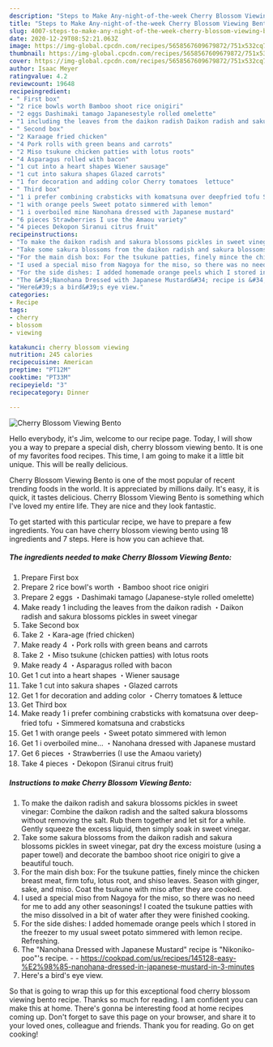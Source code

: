 ```yaml
---
description: "Steps to Make Any-night-of-the-week Cherry Blossom Viewing Bento"
title: "Steps to Make Any-night-of-the-week Cherry Blossom Viewing Bento"
slug: 4007-steps-to-make-any-night-of-the-week-cherry-blossom-viewing-bento
date: 2020-12-29T08:52:21.063Z
image: https://img-global.cpcdn.com/recipes/5658567609679872/751x532cq70/cherry-blossom-viewing-bento-recipe-main-photo.jpg
thumbnail: https://img-global.cpcdn.com/recipes/5658567609679872/751x532cq70/cherry-blossom-viewing-bento-recipe-main-photo.jpg
cover: https://img-global.cpcdn.com/recipes/5658567609679872/751x532cq70/cherry-blossom-viewing-bento-recipe-main-photo.jpg
author: Isaac Meyer
ratingvalue: 4.2
reviewcount: 19648
recipeingredient:
- " First box"
- "2 rice bowls worth Bamboo shoot rice onigiri"
- "2 eggs Dashimaki tamago Japanesestyle rolled omelette"
- "1 including the leaves from the daikon radish Daikon radish and sakura blossoms pickles in sweet vinegar"
- " Second box"
- "2 Karaage fried chicken"
- "4 Pork rolls with green beans and carrots"
- "2 Miso tsukune chicken patties with lotus roots"
- "4 Asparagus rolled with bacon"
- "1 cut into a heart shapes Wiener sausage"
- "1 cut into sakura shapes Glazed carrots"
- "1 for decoration and adding color Cherry tomatoes  lettuce"
- " Third box"
- "1 i prefer combining crabsticks with komatsuna over deepfried tofu Simmered komatsuna and crabsticks"
- "1 with orange peels Sweet potato simmered with lemon"
- "1 i overboiled mine Nanohana dressed with Japanese mustard"
- "6 pieces Strawberries I use the Amaou variety"
- "4 pieces Dekopon Siranui citrus fruit"
recipeinstructions:
- "To make the daikon radish and sakura blossoms pickles in sweet vinegar: Combine the daikon radish and the salted sakura blossoms without removing the salt. Rub them together and let sit for a while. Gently squeeze the excess liquid, then simply soak in sweet vinegar."
- "Take some sakura blossoms from the daikon radish and sakura blossoms pickles in sweet vinegar, pat dry the excess moisture (using a paper towel) and decorate the bamboo shoot rice onigiri to give a beautiful touch."
- "For the main dish box: For the tsukune patties, finely mince the chicken breast meat, firm tofu, lotus root, and shiso leaves. Season with ginger, sake, and miso. Coat the tsukune with miso after they are cooked."
- "I used a special miso from Nagoya for the miso, so there was no need for me to add any other seasonings! I coated the tsukune patties with the miso dissolved in a bit of water after they were finished cooking."
- "For the side dishes: I added homemade orange peels which I stored in the freezer to my usual sweet potato simmered with lemon recipe. Refreshing."
- "The &#34;Nanohana Dressed with Japanese Mustard&#34; recipe is &#34;Nikoniko-poo&#34;&#39;s recipe.  https://cookpad.com/us/recipes/145128-easy-%E2%98%85-nanohana-dressed-in-japanese-mustard-in-3-minutes"
- "Here&#39;s a bird&#39;s eye view."
categories:
- Recipe
tags:
- cherry
- blossom
- viewing

katakunci: cherry blossom viewing 
nutrition: 245 calories
recipecuisine: American
preptime: "PT12M"
cooktime: "PT33M"
recipeyield: "3"
recipecategory: Dinner

---
```



![Cherry Blossom Viewing Bento](https://img-global.cpcdn.com/recipes/5658567609679872/751x532cq70/cherry-blossom-viewing-bento-recipe-main-photo.jpg)

Hello everybody, it's Jim, welcome to our recipe page. Today, I will show you a way to prepare a special dish, cherry blossom viewing bento. It is one of my favorites food recipes. This time, I am going to make it a little bit unique. This will be really delicious.



Cherry Blossom Viewing Bento is one of the most popular of recent trending foods in the world. It is appreciated by millions daily. It's easy, it is quick, it tastes delicious. Cherry Blossom Viewing Bento is something which I've loved my entire life. They are nice and they look fantastic.


To get started with this particular recipe, we have to prepare a few ingredients. You can have cherry blossom viewing bento using 18 ingredients and 7 steps. Here is how you can achieve that.

<!--inarticleads1-->

##### The ingredients needed to make Cherry Blossom Viewing Bento:

1. Prepare  First box
1. Prepare 2 rice bowl&#39;s worth ・Bamboo shoot rice onigiri
1. Prepare 2 eggs ・Dashimaki tamago (Japanese-style rolled omelette)
1. Make ready 1 including the leaves from the daikon radish ・Daikon radish and sakura blossoms pickles in sweet vinegar
1. Take  Second box
1. Take 2 ・Kara-age (fried chicken)
1. Make ready 4 ・Pork rolls with green beans and carrots
1. Take 2 ・Miso tsukune (chicken patties) with lotus roots
1. Make ready 4 ・Asparagus rolled with bacon
1. Get 1 cut into a heart shapes ・Wiener sausage
1. Take 1 cut into sakura shapes ・Glazed carrots
1. Get 1 for decoration and adding color ・Cherry tomatoes &amp; lettuce
1. Get  Third box
1. Make ready 1 i prefer combining crabsticks with komatsuna over deep-fried tofu ・Simmered komatsuna and crabsticks
1. Get 1 with orange peels ・Sweet potato simmered with lemon
1. Get 1 i overboiled mine... ・Nanohana dressed with Japanese mustard
1. Get 6 pieces ・Strawberries (I use the Amaou variety)
1. Take 4 pieces ・Dekopon (Siranui citrus fruit)




<!--inarticleads2-->

##### Instructions to make Cherry Blossom Viewing Bento:

1. To make the daikon radish and sakura blossoms pickles in sweet vinegar: Combine the daikon radish and the salted sakura blossoms without removing the salt. Rub them together and let sit for a while. Gently squeeze the excess liquid, then simply soak in sweet vinegar.
1. Take some sakura blossoms from the daikon radish and sakura blossoms pickles in sweet vinegar, pat dry the excess moisture (using a paper towel) and decorate the bamboo shoot rice onigiri to give a beautiful touch.
1. For the main dish box: For the tsukune patties, finely mince the chicken breast meat, firm tofu, lotus root, and shiso leaves. Season with ginger, sake, and miso. Coat the tsukune with miso after they are cooked.
1. I used a special miso from Nagoya for the miso, so there was no need for me to add any other seasonings! I coated the tsukune patties with the miso dissolved in a bit of water after they were finished cooking.
1. For the side dishes: I added homemade orange peels which I stored in the freezer to my usual sweet potato simmered with lemon recipe. Refreshing.
1. The &#34;Nanohana Dressed with Japanese Mustard&#34; recipe is &#34;Nikoniko-poo&#34;&#39;s recipe. -  - https://cookpad.com/us/recipes/145128-easy-%E2%98%85-nanohana-dressed-in-japanese-mustard-in-3-minutes
1. Here&#39;s a bird&#39;s eye view.




So that is going to wrap this up for this exceptional food cherry blossom viewing bento recipe. Thanks so much for reading. I am confident you can make this at home. There's gonna be interesting food at home recipes coming up. Don't forget to save this page on your browser, and share it to your loved ones, colleague and friends. Thank you for reading. Go on get cooking!
